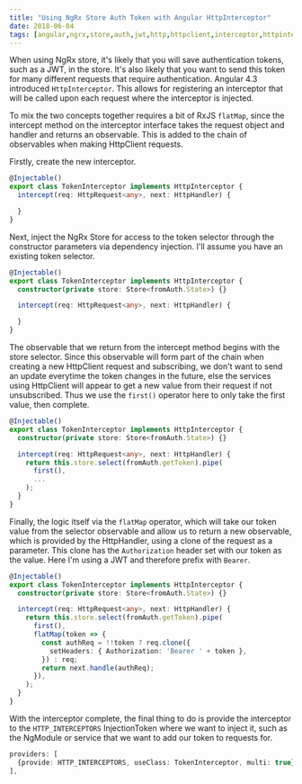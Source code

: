 ```yaml
---
title: "Using NgRx Store Auth Token with Angular HttpInterceptor"
date: 2018-06-04
tags: [angular,ngrx,store,auth,jwt,http,httpclient,interceptor,httpinterceptor]
---
```


When using NgRx store, it's likely that you will save authentication tokens, such as a JWT, in the store. It's also likely that you want to send this token for many different requests that require authentication. Angular 4.3 introduced `HttpInterceptor`. This allows for registering an interceptor that will be called upon each request where the interceptor is injected.

To mix the two concepts together requires a bit of RxJS `flatMap`, since the intercept method on the interceptor interface takes the request object and handler and returns an observable. This is added to the chain of observables when making HttpClient requests.

Firstly, create the new interceptor.

```typescript
@Injectable()
export class TokenInterceptor implements HttpInterceptor {
  intercept(req: HttpRequest<any>, next: HttpHandler) {

  }
}
```

Next, inject the NgRx Store for access to the token selector through the constructor parameters via dependency injection. I'll assume you have an existing token selector.

```typescript
@Injectable()
export class TokenInterceptor implements HttpInterceptor {
  constructor(private store: Store<fromAuth.State>) {}

  intercept(req: HttpRequest<any>, next: HttpHandler) {

  }
}
```

The observable that we return from the intercept method begins with the store selector. Since this observable will form part of the chain when creating a new HttpClient request and subscribing, we don't want to send an update everytime the token changes in the future, else the services using HttpClient will appear to get a new value from their request if not unsubscribed. Thus we use the `first()` operator here to only take the first value, then complete.

```typescript
@Injectable()
export class TokenInterceptor implements HttpInterceptor {
  constructor(private store: Store<fromAuth.State>) {}

  intercept(req: HttpRequest<any>, next: HttpHandler) {
    return this.store.select(fromAuth.getToken).pipe(
      first(),
      ...
    );
  }
}
```

Finally, the logic itself via the `flatMap` operator, which will take our token value from the selector observable and allow us to return a new observable, which is provided by the HttpHandler, using a clone of the request as a parameter. This clone has the `Authorization` header set with our token as the value. Here I'm using a JWT and therefore prefix with `Bearer`.

```typescript
@Injectable()
export class TokenInterceptor implements HttpInterceptor {
  constructor(private store: Store<fromAuth.State>) {}

  intercept(req: HttpRequest<any>, next: HttpHandler) {
    return this.store.select(fromAuth.getToken).pipe(
      first(),
      flatMap(token => {
        const authReq = !!token ? req.clone({
          setHeaders: { Authorization: 'Bearer ' + token },
        }) : req;
        return next.handle(authReq);
      }),
    );
  }
}
```

With the interceptor complete, the final thing to do is provide the interceptor to the `HTTP_INTERCEPTORS` InjectionToken where we want to inject it, such as the NgModule or service that we want to add our token to requests for.

```typescript
providers: [
  {provide: HTTP_INTERCEPTORS, useClass: TokenInterceptor, multi: true},
],
```
